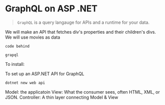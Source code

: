 # GraphQL on ASP .NET

> `GraphQL` is a query langauge for APIs and a runtime for your data. 

We will make an API that fetches div's properties and their children's divs.  We will use movies as data

<div id="picture">

`code behind` 

`grapql`

To install: 

To set up an ASP.NET API for GraphQL

`dotnet new web api`


Model: the applicatoin
View: What the consumer sees, often HTML, XML, or JSON.
Controller: A thin layer connecting Model & View

